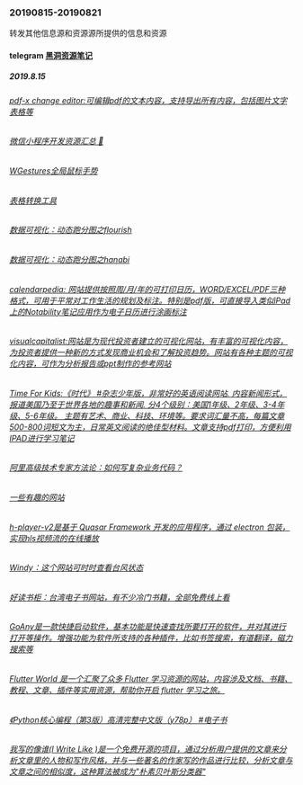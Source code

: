 ### 20190815-20190821
转发其他信息源和资源源所提供的信息和资源

#### telegram [黑洞资源笔记](t.me/tieliu)
##### 2019.8.15
###### [pdf-x change editor:可编辑pdf的文本内容，支持导出所有内容，包括图片文字表格等](www.tracker-software.com)
###### [微信小程序开发资源汇总 💯](https://github.com/justjavac/awesome-wechat-weapp#demo)
###### [WGestures全局鼠标手势](http://www.yingdev.com/projects/wgestures)
###### [表格转换工具](https://tableconvert.com)
###### [数据可视化：动态跑分图之flourish](https://app.flourish.studio/@flourish/bar-chart-race)
###### [数据可视化：动态跑分图之hanabi](http://hanabi.data-viz.cn/templates)
###### [calendarpedia: 网站提供按照周/月/年的可打印日历，WORD/EXCEL/PDF三种格式，可用于平常对工作生活的规划及标注。特别是pdf版，可直接导入类似iPad上的Notability笔记应用作为电子日历进行涂画标注](http://www.calendarpedia.com)
###### [visualcapitalist:网站是为现代投资者建立的可视化网站，有丰富的可视化内容，为投资者提供一种新的方式发现商业机会和了解投资趋势。网站有各种主题的可视化内容，可作为分析报告或ppt制作的参考网站](https://www.visualcapitalist.com)
###### [Time For Kids:《时代》 #杂志少年版，非常好的英语阅读网站. 内容新闻形式，报道美国乃至于世界各地的趣事和新闻. 分4个级别：美国1年级、2年级、3-4年级、5-6年级。 主题有艺术、商业、科技、环境等。要求词汇量不高，每篇文章500-800词短文为主，日常英文阅读的绝佳型材料。文章支持pdf打印，方便利用IPAD进行学习笔记](https://www.timeforkids.com/g56)
###### [阿里高级技术专家方法论：如何写复杂业务代码？](https://mp.weixin.qq.com/s?__biz=MzIzOTU0NTQ0MA==&mid=2247491068&idx=1&sn=2e724face6f7e1df5e81c377c84862a6)
###### [一些有趣的网站](http://123.kfd.me)
###### [h-player-v2是基于 Quasar Framework 开发的应用程序，通过 electron 包装，实现hls视频流的在线播放](https://github.com/ZyqGitHub1/h-player-v2) 
###### [Windy：这个网站可时时查看台风状态](https://www.windy.com/?52.382,4.899,5) 
###### [好读书柜：台湾电子书网站，有不少冷门书籍，全部免费线上看](http://www.haodoo.net)
###### [GoAny是一款快捷启动软件，基本功能是快速查找所要打开的软件，并对其进行打开等操作。增强功能为软件所支持的各种插件，比如书签搜索，有道翻译，磁力搜索等](https://www.appinn.com/goany-for-windows) 
###### [Flutter World 是一个汇聚了众多 Flutter 学习资源的网站，内容涉及文档、书籍、教程、文章、插件等实用资源，帮助你开启 flutter 学习之旅。](https://flutterworld.site)
###### [《Python核心编程（第3版）高清完整中文版（y78p） #电子书](https://pan.baidu.com/s/13Ob-6WdqgwxruHbSrb_PpA)
###### [我写的像谁(I Write Like )是一个免费开源的项目，通过分析用户提供的文章来分析文章里的人物和写作风格，并与一些著名的作家写的作品进行比较，分析文章与文章之间的相似度，这种算法被成为"朴素贝叶斯分类器"](https://iwl.me)
